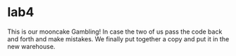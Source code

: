 # lab4
This is our mooncake Gambling!
In case the two of us pass the code back and forth and make mistakes.
We finally put together a copy and put it in the new warehouse.

